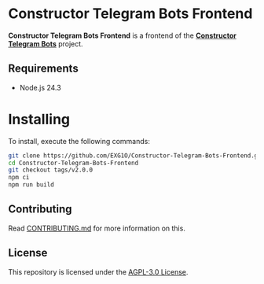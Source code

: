 # Constructor Telegram Bots Frontend
**Constructor Telegram Bots Frontend** is a frontend of the [**Constructor Telegram Bots**](https://constructor.exg1o.org) project.

## Requirements
- Node.js 24.3

# Installing
To install, execute the following commands:
```bash
git clone https://github.com/EXG1O/Constructor-Telegram-Bots-Frontend.git
cd Constructor-Telegram-Bots-Frontend
git checkout tags/v2.0.0
npm ci
npm run build
```

## Contributing
Read [CONTRIBUTING.md](CONTRIBUTING.md) for more information on this.

## License
This repository is licensed under the [AGPL-3.0 License](LICENSE).
